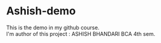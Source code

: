 # Ashish-demo
This is the demo in my  github course. <br>
I'm author of this project : ASHISH BHANDARI BCA 4th sem.
